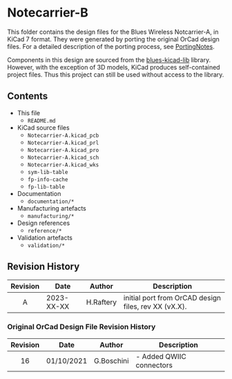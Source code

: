 # Notecarrier-B

This folder contains the design files for the Blues Wireless Notcarrier-A, in KiCad 7 format. They were generated by porting the original OrCad design files. For a detailed description of the porting process, see [PortingNotes](documentation/PortingNotes.md).

Components in this design are sourced from the [blues-kicad-lib](https://github.com/blues/blues-kicad-lib) library. However, with the exception of 3D models, KiCad produces self-contained project files. Thus this project can still be used without access to the library.

## Contents

- This file
 	- `README.md`
- KiCad source files
	- `Notecarrier-A.kicad_pcb`	- `Notecarrier-A.kicad_prl`	- `Notecarrier-A.kicad_pro`	- `Notecarrier-A.kicad_sch`	- `Notecarrier-A.kicad_wks`
	- `sym-lib-table`
	- `fp-info-cache`	- `fp-lib-table`
- Documentation	- `documentation/*`
- Manufacturing artefacts
	- `manufacturing/*`
- Design references
	- `reference/*`
- Validation artefacts
	- `validation/*`


## Revision History

| Revision |    Date    |   Author   | Description |
|:--------:| ---------- | ---------- | ----------- |
|     A    | 2023-XX-XX | H.Raftery  | initial port from OrCAD design files, rev XX (vX.X). |


### Original OrCad Design File Revision History

| Revision |    Date    |   Author   | Description |
|:--------:| ---------- | ---------- | ----------- |
|    16    | 01/10/2021 | G.Boschini | - Added QWIIC connectors |
